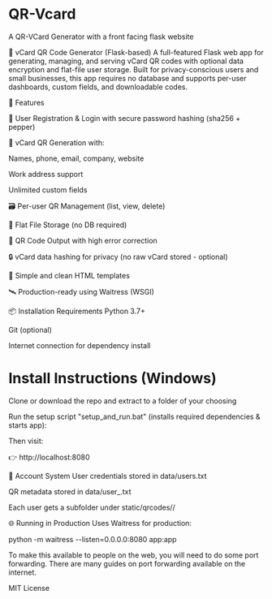 # QR-Vcard
A QR-VCard Generator with a front facing flask website


📇 vCard QR Code Generator (Flask-based)
A full-featured Flask web app for generating, managing, and serving vCard QR codes with optional data encryption and flat-file user storage. Built for privacy-conscious users and small businesses, this app requires no database and supports per-user dashboards, custom fields, and downloadable codes.

🔧 Features

🔐 User Registration & Login with secure password hashing (sha256 + pepper)

🧾 vCard QR Generation with:

Names, phone, email, company, website

Work address support

Unlimited custom fields

🗃️ Per-user QR Management (list, view, delete)

📁 Flat File Storage (no DB required)

🧊 QR Code Output with high error correction

🔒 vCard data hashing for privacy (no raw vCard stored - optional)

🧼 Simple and clean HTML templates

🛰️ Production-ready using Waitress (WSGI)

📦 Installation
Requirements
Python 3.7+

Git (optional)

Internet connection for dependency install

# Install Instructions (Windows)
Clone or download the repo and extract to a folder of your choosing

Run the setup script "setup_and_run.bat" (installs required dependencies & starts app):


Then visit:

👉 http://localhost:8080

🔐 Account System
User credentials stored in data/users.txt

QR metadata stored in data/user_<uid>.txt

Each user gets a subfolder under static/qrcodes/<uid>/


🌐 Running in Production
Uses Waitress for production:

python -m waitress --listen=0.0.0.0:8080 app:app

To make this available to people on the web, you will need to do some port forwarding.
There are many guides on port forwarding available on the internet.

MIT License

